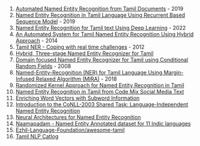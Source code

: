 1. [Automated Named Entity Recognition from Tamil Documents](https://doi.org/10.1109/ICESIP46348.2019.8938383) - 2019
2. [Named Entity Recognition in Tamil Language Using Recurrent Based Sequence Model](https://doi.org/10.1007/978-981-13-7082-3_12) - 2019
3. [Named Entity Recognition for Tamil text Using Deep Learning](https://doi.org/10.1109/ICCCI54379.2022.9740745) - 2022
4. [An Automated System for Tamil Named Entity Recognition Using Hybrid Approach](https://doi.org/10.1109/ICICA.2014.95) - 2014
5. [Tamil NER - Coping with real time challenges](https://aclanthology.org/W12-5603.pdf) - 2012
6. [Hybrid, Three-stage Named Entity Recognizer for Tamil](http://citeseerx.ist.psu.edu/viewdoc/download?doi=10.1.1.330.9785&rep=rep1&type=pdf)
7. [Domain focused Named Entity Recognizer for Tamil using Conditional Random Fields](https://aclanthology.org/I08-5009) - 2008
8. [Named-Entity-Recognition (NER) for Tamil Language
Using Margin-Infused Relaxed Algorithm (MIRA)](https://doi.org/10.1007/978-3-319-75477-2_33) - 2018
9. [Randomized Kernel Approach for Named Entity Recognition in Tamil](http://dx.doi.org/10.17485/ijst/2015/v8i24/85350)
10. [Named Entity Recognition in Tamil from Code Mix
Social Media Text](http://uttamam.org/papers/20_05.pdf)
11. [Enriching Word Vectors with Subword Information](https://doi.org/10.48550/arXiv.1607.04606)
12. [Introduction to the CoNLL-2003 Shared Task:
Language-Independent Named Entity Recognition](https://aclanthology.org/W03-0419.pdf)
13. [Neural Architectures for Named Entity Recognition](https://doi.org/10.48550/arXiv.1603.01360)
14. [Naamapadam - Named Entity Annotated dataset for 11 Indic languages](https://huggingface.co/datasets/ai4bharat/naamapadam)
15. [Ezhil-Language-Foundation/awesome-tamil](https://github.com/Ezhil-Language-Foundation/awesome-tamil)
16. [Tamil NLP Catlog](https://narvidhai.github.io/tamil-nlp-catalog/#/)
